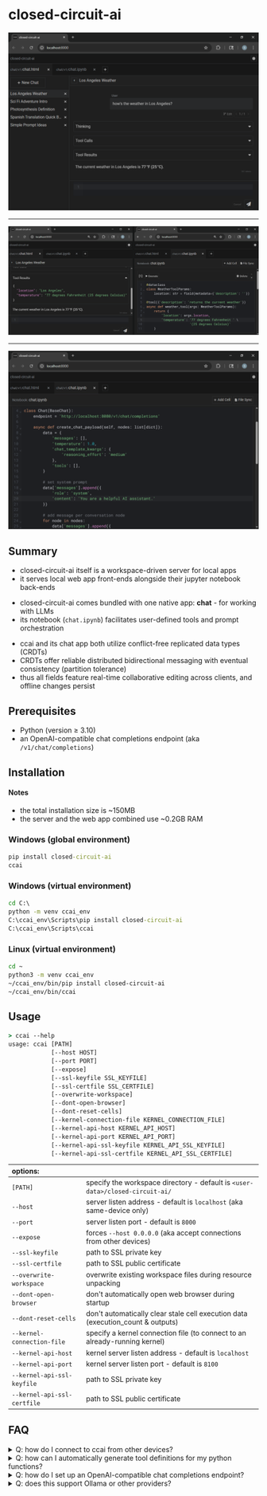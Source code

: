 # closed-circuit-ai

![](assets/screenshot-00.png)

---

![](assets/screenshot-01.png)

---

![](assets/screenshot-02.png)

## Summary

* closed-circuit-ai itself is a workspace-driven server for local apps
* it serves local web app front-ends alongside their jupyter notebook back-ends

<!---->

* closed-circuit-ai comes bundled with one native app: **chat** - for working with LLMs
* its notebook (`chat.ipynb`) facilitates user-defined tools and prompt orchestration

<!---->

* ccai and its chat app both utilize conflict-free replicated data types (CRDTs)
* CRDTs offer reliable distributed bidirectional messaging with eventual consistency (partition tolerance)
* thus all fields feature real-time collaborative editing across clients, and offline changes persist

## Prerequisites

* Python (version ≥ 3.10)
* an OpenAI-compatible chat completions endpoint (aka `/v1/chat/completions`)

## Installation

#### Notes

* the total installation size is ~150MB
* the server and the web app combined use ~0.2GB RAM

### Windows (global environment)

```bat
pip install closed-circuit-ai
ccai
```

### Windows (virtual environment)

```bat
cd C:\
python -m venv ccai_env
C:\ccai_env\Scripts\pip install closed-circuit-ai
C:\ccai_env\Scripts\ccai
```

### Linux (virtual environment)

```bash
cd ~
python3 -m venv ccai_env
~/ccai_env/bin/pip install closed-circuit-ai
~/ccai_env/bin/ccai
```

## Usage

```bat
> ccai --help
usage: ccai [PATH]
            [--host HOST]
            [--port PORT]
            [--expose]
            [--ssl-keyfile SSL_KEYFILE]
            [--ssl-certfile SSL_CERTFILE]
            [--overwrite-workspace]
            [--dont-open-browser]
            [--dont-reset-cells]
            [--kernel-connection-file KERNEL_CONNECTION_FILE]
            [--kernel-api-host KERNEL_API_HOST]
            [--kernel-api-port KERNEL_API_PORT]
            [--kernel-api-ssl-keyfile KERNEL_API_SSL_KEYFILE]
            [--kernel-api-ssl-certfile KERNEL_API_SSL_CERTFILE]
```

| options:                    |                                                                                 |
|:----------------------------|:--------------------------------------------------------------------------------|
| `[PATH]`                    | specify the workspace directory - default is `<user-data>/closed-circuit-ai/`   |
| `--host`                    | server listen address - default is `localhost` (aka same-device only)           |
| `--port`                    | server listen port - default is `8000`                                          |
| `--expose`                  | forces `--host 0.0.0.0` (aka accept connections from other devices)             |
| `--ssl-keyfile`             | path to SSL private key                                                         |
| `--ssl-certfile`            | path to SSL public certificate                                                  |
| `--overwrite-workspace`     | overwrite existing workspace files during resource unpacking                    |
| `--dont-open-browser`       | don't automatically open web browser during startup                             |
| `--dont-reset-cells`        | don't automatically clear stale cell execution data (execution_count & outputs) |
| `--kernel-connection-file`  | specify a kernel connection file (to connect to an already-running kernel)      |
| `--kernel-api-host`         | kernel server listen address - default is `localhost`                           |
| `--kernel-api-port`         | kernel server listen port - default is `8100`                                   |
| `--kernel-api-ssl-keyfile`  | path to SSL private key                                                         |
| `--kernel-api-ssl-certfile` | path to SSL public certificate                                                  |

## FAQ

<details>

<summary>Q: how do I connect to ccai from other devices?</summary>

launch `ccai` with the `--expose` flag to accept inbound traffic:

```bat
ccai --expose
```

also, configure your operating system's firewall to allow inbound traffic on your chosen port (default is 8000)

</details>

<details>

<summary>Q: how can I automatically generate tool definitions for my python functions?</summary>

tool definition format varies by model; a default `create_tool_definition` is provided in `chat.py` for gpt-oss

here is an example `chat.ipynb` using dynamic tool registration and execution:

```python
async def create_chat_payload(self, nodes: list[dict]):
    # ...

    # add @tool definitions
    for attr_name in dir(self):
        attr = getattr(self, attr_name)
        if callable(attr) and hasattr(attr, '_metadata'):
            data['tools'].append(self.create_tool_definition(attr))

    return data

async def handle_tool_call(self, tool_call: dict):
    return await self.execute_tool(tool_call)

@dataclass
class WeatherToolParams:
    location: str = field(metadata={'description': 'a location'})

@tool({'description': 'gets the current weather in a given location'})
async def weather_tool(self, args: WeatherToolParams):
    return {
        'location': args.location,
        'temperature': f'77 degrees Fahrenheit (25 degrees Celsius)',
    }
```

</details>

<details>

<summary>Q: how do I set up an OpenAI-compatible chat completions endpoint?</summary>

llama.cpp is recommended; you can find their precompiled releases here: [llama.cpp/releases](https://github.com/ggml-org/llama.cpp/releases)

for example, a Windows user with an nvidia gpu would download and extract `llama-b7000-bin-win-cuda-12.4-x64.zip`

(and: if you don't already have CUDA installed, you should download and extract the `.dll` files from `cudart-llama-bin-win-cuda-12.4-x64.zip` to be adjacent to your `llama-server.exe`)

then run `llama-server.exe` with a configuration appropriate for your hardware and model, for example:

`llama-server.exe --model C:\Users\Sky\Downloads\gpt-oss-20b-F16.gguf --host localhost --port 8080 --threads 6 --ctx-size 32768 --flash-attn on --jinja --n-gpu-layers 24 --n-cpu-moe 24 --ubatch-size 2048 --batch-size 2048 --temp 1.0 --min-p 0.0 --top-p 1.0 --top-k 0.0 --no-mmap --mlock --no-webui`

</details>

<details>

<summary>Q: does this support Ollama or other providers?</summary>

The official `/v1/chat/completions` spec does not support reasoning models, so providers like llama.cpp and Ollama have deviated from the official spec in order to force support, and these deviations are provider-specific. At the time of this writing, Ollama's implementation conflicts with llama.cpp's implementation, so Ollama will not work correctly out-of-the-box. Other providers may have similar incompatibilities. But, it is fairly easy to modify `chat.py` and `chat.ipynb` to support any provider/spec if you are so inclined.

</details>
